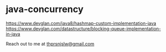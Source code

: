 # java-concurrency
https://www.devglan.com/java8/hashmap-custom-implementation-java
https://www.devglan.com/datastructure/blocking-queue-implementation-in-java


Reach out to me at thprsnjslw@gmail.com
